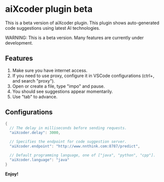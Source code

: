 # aiXcoder plugin beta

This is a beta version of aiXcoder plugin. This plugin shows auto-generated code suggestions using latest AI technologies.

WARNING: This is a beta version. Many features are currently under development.

## Features

1. Make sure you have internet access.
2. If you need to use proxy, configure it in VSCode configurations (ctrl+, and search "proxy").
3. Open or create a file, type "impo" and pause.
4. You should see suggestions appear momentarily.
5. Use "tab" to advance.

## Configurations

```java
{
  // The delay in milliseconds before sending requests.
  "aiXcoder.delay": 3000,

  // Specifies the endpoint for code suggestion server.
  "aiXcoder.endpoint": "http://www.nnthink.com:8787/predict",

  // Default programming language, one of ["java", "python", "cpp"].
  "aiXcoder.language": "java"
}
```

**Enjoy!**
